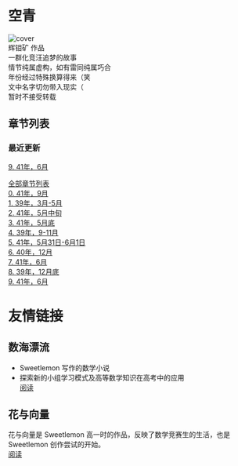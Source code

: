 # 空青
![cover](https://cdn.jsdelivr.net/gh/DreamSkyWork/the-Empty-Green@main/pics/%E7%A9%BA%E9%9D%92-%E5%B0%81%E9%9D%A2.png)  
辉钼矿 作品  
一群化竞汪追梦的故事  
情节纯属虚构，如有雷同纯属巧合  
年份经过特殊换算得来（笑  
文中名字切勿带入现实（  
暂时不接受转载  

## 章节列表  
### 最近更新  
<a href="https://github.com/DreamSkyWork/the-Empty-Green/blob/main/Chapter%209.md" target="_blank">9. 41年，6月</a>  

<a href="https://github.com/DreamSkyWork/the-Empty-Green/tree/main" target="_blank">全部章节列表</a>  
<a href="https://github.com/DreamSkyWork/the-Empty-Green/blob/main/Chapter%200.md" target="_blank">0. 41年，9月</a>  
<a href="https://github.com/DreamSkyWork/the-Empty-Green/blob/main/Chapter%201.md" target="_blank">1. 39年，3月-5月</a>  
<a href="https://github.com/DreamSkyWork/the-Empty-Green/blob/main/Chapter%202.md" target="_blank">2. 41年，5月中旬</a>  
<a href="https://github.com/DreamSkyWork/the-Empty-Green/blob/main/Chapter%203.md" target="_blank">3. 41年，5月底</a>  
<a href="https://github.com/DreamSkyWork/the-Empty-Green/blob/main/Chapter%204.md" target="_blank">4. 39年，9-11月</a>  
<a href="https://github.com/DreamSkyWork/the-Empty-Green/blob/main/Chapter%205.md" target="_blank">5. 41年，5月31日-6月1日</a>  
<a href="https://github.com/DreamSkyWork/the-Empty-Green/blob/main/Chapter%206.md" target="_blank">6. 40年，12月</a>  
<a href="https://github.com/DreamSkyWork/the-Empty-Green/blob/main/Chapter%207.md" target="_blank">7. 41年，6月</a>  
<a href="https://github.com/DreamSkyWork/the-Empty-Green/blob/main/Chapter%208.md" target="_blank">8. 39年，12月底</a>  
<a href="https://github.com/DreamSkyWork/the-Empty-Green/blob/main/Chapter%209.md" target="_blank">9. 41年，6月</a>  

# 友情链接  
## 数海漂流  
* Sweetlemon 写作的数学小说  
* 探索新的小组学习模式及高等数学知识在高考中的应用  
[阅读](https://sweetlemon39.gitee.io/drifting-in-sea-of-math/)  
## 花与向量  
花与向量是 Sweetlemon 高一时的作品，反映了数学竞赛生的生活，也是 Sweetlemon 创作尝试的开始。  
[阅读](https://sweetlemon39.gitee.io/drifting-in-sea-of-math/flower-and-vector.html)

